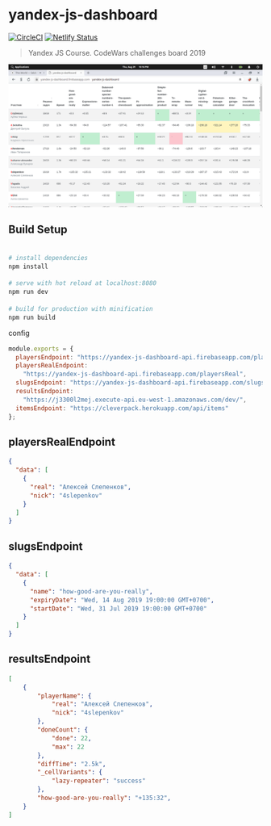 # yandex-js-dashboard
[![CircleCI](https://circleci.com/gh/aslepenkov/yandex-js-dashboard.svg?style=svg)](https://circleci.com/gh/aslepenkov/yandex-js-dashboard)
[![Netlify Status](https://api.netlify.com/api/v1/badges/268b343a-da84-47b3-8cc9-2b258182cc13/deploy-status)](https://app.netlify.com/sites/yandex-js-dashboard/deploys)
> Yandex JS Course. CodeWars challenges board 2019

![](images/table.png?raw=true)


## Build Setup

```bash

# install dependencies
npm install

# serve with hot reload at localhost:8080
npm run dev

# build for production with minification
npm run build
```
config
```javascript
module.exports = {
  playersEndpoint: "https://yandex-js-dashboard-api.firebaseapp.com/players",
  playersRealEndpoint:
    "https://yandex-js-dashboard-api.firebaseapp.com/playersReal",
  slugsEndpoint: "https://yandex-js-dashboard-api.firebaseapp.com/slugs",
  resultsEndpoint:
    "https://j3300l2mej.execute-api.eu-west-1.amazonaws.com/dev/",
  itemsEndpoint: "https://cleverpack.herokuapp.com/api/items"
};
```

## playersRealEndpoint ## 

```json
{
  "data": [
    {
      "real": "Алексей Слепенков",
      "nick": "4slepenkov"
    }
  ]
}
```

## slugsEndpoint ##
```json
{
  "data": [
    {
      "name": "how-good-are-you-really",
      "expiryDate": "Wed, 14 Aug 2019 19:00:00 GMT+0700",
      "startDate": "Wed, 31 Jul 2019 19:00:00 GMT+0700"
    }
  ]
}
```
## resultsEndpoint ##

```json
[   
    {
        "playerName": {
            "real": "Алексей Слепенков",
            "nick": "4slepenkov"
        },
        "doneCount": {
            "done": 22,
            "max": 22
        },
        "diffTime": "2.5k",
        "_cellVariants": {
            "lazy-repeater": "success"
        },
        "how-good-are-you-really": "+135:32",
    }
]
```
